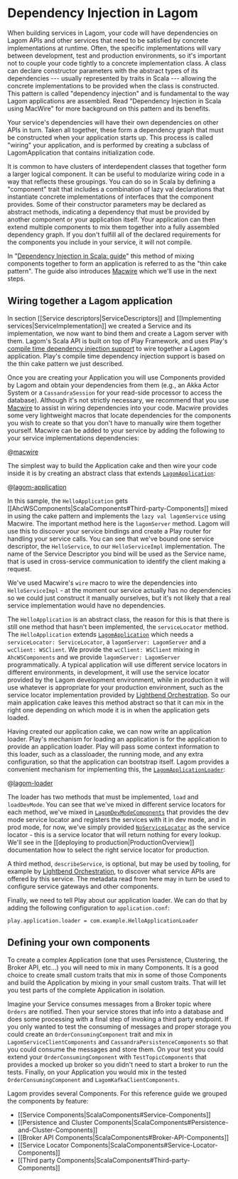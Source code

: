 # Dependency Injection in Lagom

When building services in Lagom, your code will have dependencies on Lagom APIs and other services that need to be satisfied by concrete implementations at runtime. Often, the specific implementations will vary between development, test and production environments, so it's important not to couple your code tightly to a concrete implementation class. A class can declare constructor parameters with the abstract types of its dependencies --- usually represented by traits in Scala --- allowing the concrete implementations to be provided when the class is constructed. This pattern is called "dependency injection" and is fundamental to the way Lagom applications are assembled. Read "Dependency Injection in Scala using MacWire" for more background on this pattern and its benefits.

Your service's dependencies will have their own dependencies on other APIs in turn. Taken all together, these form a dependency graph that must be constructed when your application starts up. This process is called "wiring" your application, and is performed by creating a subclass of LagomApplication that contains initialization code.

It is common to have clusters of interdependent classes that together form a larger logical component. It can be useful to modularize wiring code in a way that reflects these groupings. You can do so in Scala by defining a "component" trait that includes a combination of lazy val declarations that instantiate concrete implementations of interfaces that the component provides. Some of their constructor parameters may be declared as abstract methods, indicating a dependency that must be provided by another component or your application itself. Your application can then extend multiple components to mix them together into a fully assembled dependency graph. If you don't fulfill all of the declared requirements for the components you include in your service, it will not compile.

In "[Dependency Injection in Scala: guide](https://di-in-scala.github.io/#modules)" this method of mixing components together to form an application is referred to as the "thin cake pattern". The guide also introduces [Macwire](https://di-in-scala.github.io/#macwire) which we'll use in the next steps.

## Wiring together a Lagom application

In section [[Service descriptors|ServiceDescriptors]] and [[Implementing services|ServiceImplementation]] we created a Service and its implementation, we now want to bind them and create a Lagom server with them. Lagom's Scala API is built on top of Play Framework, and uses Play's [compile time dependency injection support](https://www.playframework.com/documentation/2.6.x/ScalaCompileTimeDependencyInjection) to wire together a Lagom application. Play's compile time dependency injection support is based on the thin cake pattern we just described.

Once you are creating your Application you will use Components provided by Lagom and obtain your dependencies from them (e.g., an Akka Actor System or a `CassandraSession` for your read-side processor to access the database). Although it's not strictly necessary, we recommend that you use [Macwire](https://github.com/adamw/macwire) to assist in wiring dependencies into your code. Macwire provides some very lightweight macros that locate dependencies for the components you wish to create so that you don't have to manually wire them together yourself. Macwire can be added to your service by adding the following to your service implementations dependencies:

@[macwire](code/macwire.sbt)

The simplest way to build the Application cake and then wire your code inside it is by creating an abstract class that extends [`LagomApplication`](api/com/lightbend/lagom/scaladsl/server/LagomApplication.html):

@[lagom-application](code/ServiceImplementation.scala)

In this sample, the `HelloApplication` gets [[AhcWSComponents|ScalaComponents#Third-party-Components]] mixed in using the cake pattern and implements the `lazy val lagomService` using Macwire. The important method here is the `lagomServer` method. Lagom will use this to discover your service bindings and create a Play router for handling your service calls. You can see that we've bound one service descriptor, the `HelloService`, to our `HelloServiceImpl` implementation. The name of the Service Descriptor you bind will be used as the Service name, that is used in cross-service communication to identify the client making a request.

We've used Macwire's `wire` macro to wire the dependencies into `HelloServiceImpl` - at the moment our service actually has no dependencies so we could just construct it manually ourselves, but it's not likely that a real service implementation would have no dependencies.


The `HelloApplication` is an abstract class, the reason for this is that there is still one method that hasn't been implemented, the `serviceLocator` method. The `HelloApplication`  extends [`LagomApplication`](api/com/lightbend/lagom/scaladsl/server/LagomApplication.html) which needs a `serviceLocator: ServiceLocator`, a `lagomServer: LagomServer` and a `wcClient: WSClient`. We provide the `wcClient: WSClient` mixing in `AhcWSComponents` and we provide `lagomServer: LagomServer` programmatically. A typical application will use different service locators in different environments, in development, it will use the service locator provided by the Lagom development environment, while in production it will use whatever is appropriate for your production environment, such as the service locator implementation provided by [Lightbend Orchestration](https://developer.lightbend.com/docs/lightbend-orchestration/latest/features.html#service-location). So our main application cake leaves this method abstract so that it can mix in the right one depending on which mode it is in when the application gets loaded.

Having created our application cake, we can now write an application loader. Play's mechanism for loading an application is for the application to provide an application loader. Play will pass some context information to this loader, such as a classloader, the running mode, and any extra configuration, so that the application can bootstrap itself. Lagom provides a convenient mechanism for implementing this, the [`LagomApplicationLoader`](api/com/lightbend/lagom/scaladsl/server/LagomApplicationLoader.html):

@[lagom-loader](code/ServiceImplementation.scala)

The loader has two methods that must be implemented, `load` and `loadDevMode`. You can see that we've mixed in different service locators for each method, we've mixed in [`LagomDevModeComponents`](api/com/lightbend/lagom/scaladsl/devmode/LagomDevModeComponents.html) that provides the dev mode service locator and registers the services with it in dev mode, and in prod mode, for now, we've simply provided [`NoServiceLocator`](api/com/lightbend/lagom/scaladsl/api/ServiceLocator$$NoServiceLocator$.html) as the service locator - this is a service locator that will return nothing for every lookup. We'll see in the [[deploying to production|ProductionOverview]] documentation how to select the right service locator for production.

A third method, `describeService`, is optional, but may be used by tooling, for example by [Lightbend Orchestration](https://developer.lightbend.com/docs/lightbend-orchestration/latest/features.html#endpoint-detection-declaration), to discover what service APIs are offered by this service. The metadata read from here may in turn be used to configure service gateways and other components.

Finally, we need to tell Play about our application loader. We can do that by adding the following configuration to `application.conf`:

    play.application.loader = com.example.HelloApplicationLoader


## Defining your own components

To create a complex Application (one that uses Persistence, Clustering, the Broker API, etc...) you will need to mix in many Components. It is a good choice to create small custom traits that mix in some of those Components and build the Application by mixing in your small custom traits. That will let you test parts of the complete Application in isolation.

Imagine your Service consumes messages from a Broker topic where `Orders` are notified. Then your service stores that info into a database and does some processing with a final step of invoking a third party endpoint. If you only wanted to test the consuming of messages and proper storage you could create an `OrderConsumingComponent` trait and mix in `LagomServiceClientComponents` and `CassandraPersistenceComponents` so that you could consume the messages and store them. On your test you could extend your `OrderConsumingComponent` with `TestTopicComponents` that provides a mocked up broker so you didn't need to start a broker to run the tests. Finally, on your Application you would mix in the tested `OrderConsumingComponent` and `LagomKafkaClientComponents`.

Lagom provides several Components. For this reference guide we grouped the components by feature:

 * [[Service Components|ScalaComponents#Service-Components]]
 * [[Persistence and Cluster Components|ScalaComponents#Persistence-and-Cluster-Components]]
 * [[Broker API Components|ScalaComponents#Broker-API-Components]]
 * [[Service Locator Components|ScalaComponents#Service-Locator-Components]]
 * [[Third party Components|ScalaComponents#Third-party-Components]]
